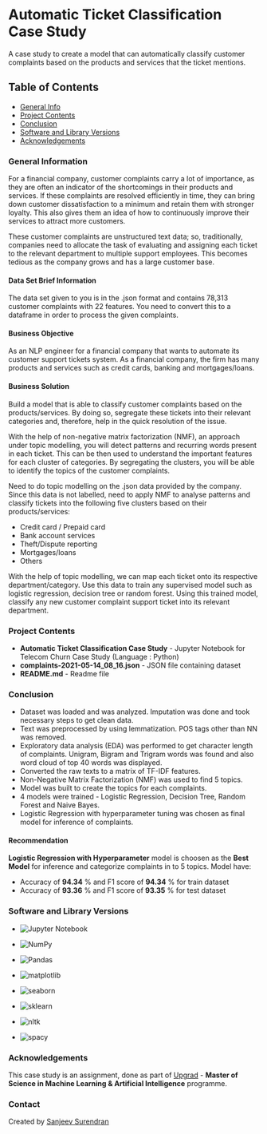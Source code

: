 # Automatic Ticket Classification Case Study
A case study to create a model that can automatically classify customer complaints based on the products and services that the ticket mentions.

## Table of Contents
* [General Info](#general-information)
* [Project Contents](#project-contents)
* [Conclusion](#conclusion)
* [Software and Library Versions](#software-and-library-versions)
* [Acknowledgements](#acknowledgements)

### General Information
For a financial company, customer complaints carry a lot of importance, as they are often an indicator of the shortcomings in their products and services. If these complaints are resolved efficiently in time, they can bring down customer dissatisfaction to a minimum and retain them with stronger loyalty. This also gives them an idea of how to continuously improve their services to attract more customers. 

These customer complaints are unstructured text data; so, traditionally, companies need to allocate the task of evaluating and assigning each ticket to the relevant department to multiple support employees. This becomes tedious as the company grows and has a large customer base.

#### Data Set Brief Information
The data set given to you is in the .json format and contains 78,313 customer complaints with 22 features. You need to convert this to a dataframe in order to process the given complaints.

#### Business Objective
As an NLP engineer for a financial company that wants to automate its customer support tickets system. As a financial company, the firm has many products and services such as credit cards, banking and mortgages/loans. 

#### Business Solution
Build a model that is able to classify customer complaints based on the products/services. By doing so, segregate these tickets into their relevant categories and, therefore, help in the quick resolution of the issue.

With the help of non-negative matrix factorization (NMF), an approach under topic modelling, you will detect patterns and recurring words present in each ticket. This can be then used to understand the important features for each cluster of categories. By segregating the clusters, you will be able to identify the topics of the customer complaints. 

Need to do topic modelling on the .json data provided by the company. Since this data is not labelled, need to apply NMF to analyse patterns and classify tickets into the following five clusters based on their products/services:

* Credit card / Prepaid card
* Bank account services
* Theft/Dispute reporting
* Mortgages/loans
* Others 

With the help of topic modelling, we can map each ticket onto its respective department/category. Use this data to train any supervised model such as logistic regression, decision tree or random forest. Using this trained model, classify any new customer complaint support ticket into its relevant department.


### Project Contents
* **Automatic Ticket Classification Case Study** - Jupyter Notebook for Telecom Churn Case Study (Language : Python)
* **complaints-2021-05-14_08_16.json** - JSON file containing dataset
* **README.md** - Readme file


### Conclusion
* Dataset was loaded and was analyzed. Imputation was done and took necessary steps to get clean data.
* Text was preprocessed by using lemmatization. POS tags other than NN was removed.
* Exploratory data analysis (EDA) was performed to get character length of complaints. Unigram, Bigram and Trigram words was found and also word cloud of top 40 words was displayed.
* Converted the raw texts to a matrix of TF-IDF features.
* Non-Negative Matrix Factorization (NMF) was used to find 5 topics.
* Model was built to create the topics for each complaints.
* 4 models were trained - Logistic Regression, Decision Tree, Random Forest and Naive Bayes.
* Logistic Regression with hyperparameter tuning was chosen as final model for inference of complaints.

#### Recommendation
**Logistic Regression with Hyperparameter** model is choosen as the **Best Model** for inference and categorize complaints in to 5 topics.
Model have:
* Accuracy of **94.34** % and F1 score of **94.34** % for train dataset
* Accuracy of **93.36** % and F1 score of **93.35** % for test dataset


### Software and Library Versions
* ![Jupyter Notebook](https://img.shields.io/static/v1?label=Jupyter%20Notebook&message=4.9.2&color=blue&labelColor=grey)

* ![NumPy](https://img.shields.io/static/v1?label=numpy&message=1.21.5&color=blue&labelColor=grey)

* ![Pandas](https://img.shields.io/static/v1?label=pandas&message=1.4.2&color=blue&labelColor=grey)

* ![matplotlib](https://img.shields.io/static/v1?label=matplotlib&message=3.5.1&color=blue&labelColor=grey)

* ![seaborn](https://img.shields.io/static/v1?label=seaborn&message=0.11.2&color=blue&labelColor=grey)

* ![sklearn](https://img.shields.io/static/v1?label=sklearn&message=1.0.2&color=blue&labelColor=grey)

* ![nltk](https://img.shields.io/static/v1?label=nltk&message=3.7&color=blue&labelColor=grey)

* ![spacy](https://img.shields.io/static/v1?label=spacy&message=3.5.0&color=blue&labelColor=grey)


### Acknowledgements
This case study is an assignment, done as part of [Upgrad](https://www.upgrad.com/ ) - **Master of Science in Machine Learning & Artificial Intelligence** programme.


### Contact
Created by [Sanjeev Surendran](https://github.com/Sanjeev-Surendran)


<!-- ## License -->
<!-- This project is not a open source and sharing the project files is prohibited. -->
